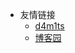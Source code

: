 <!-- _navbar.md -->


* 友情链接
  * [d4m1ts](https://blog.gm7.org/)
  * [博客园](https://www.cnblogs.com/)